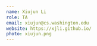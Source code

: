 ```yaml
---
name: Xiujun Li
role: TA
email: xiujun@cs.washington.edu
website: https://xjli.github.io/
photo: xiujun.png
---
```

